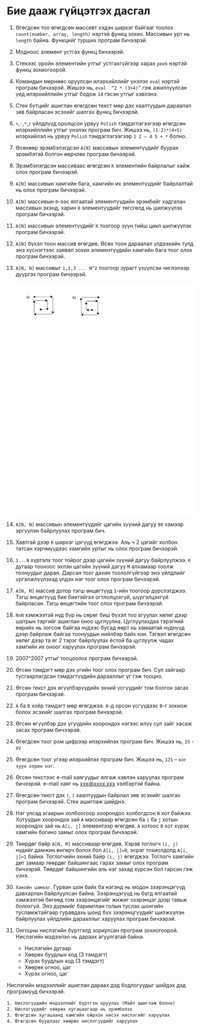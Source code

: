 # Бие дааж гүйцэтгэх дасгал

1. Өгөгдсөн тоо өгөгдсөн массивт хэдэн ширхэг байгааг тоолох `count(number, array, length)` нэртэй функц зохио. Массивын урт нь `length` байна. Функцийг турших програм бичээрэй.

2. Модноос элемент устгах функц бичээрэй.

3. Стекээс оройн элементийн утгыг устгахгүйгээр харах `peek` нэртэй функц зохиогоорой.

4. Командын мөрнөөс оруулсан илэрхийллийг үнэлэх `eval` нэртэй програм бичээрэй. Жишээ нь, `eval  “2 * (3+4)”` гэж ажиллуулсан үед илэрхийллийн утгыг бодож `14` гэсэн утгыг хэвлэнэ.

5. Стек бүтцийг ашиглан өгөгдсөн текст мөр дэх хаалтуудын дараалал зөв байрласан эсэхийг шалгах функц бичээрэй.

6. `+`,`-`,`*`,`/` үйлдлүүд оролцсон урвуу `Polish` тэмдэглэгээгээр өгөгдсөн илэрхийллийн утгыг үнэлэх програм бич.  Жишээ нь, `(1-2)*(4+5)` илэрхийлэл нь урвуу `Polish` тэмдэглэгээгээр `1 2 – 4 5 + *` болно.

7. Өсөхөөр эрэмбэлэгдсэн `A[N]` массивын элементүүдийг буурах эрэмбэтэй болгон өөрчлөх програм бичээрэй.

8. Эрэмбэлэгдсэн массиваас өгөгдсөн `К` элементийн байрлалыг хайж олох програм бичээрэй.

9. `А[N]` массивын хамгийн бага, хамгийн их элементүүдийг байрлалтай нь олох програм бичээрэй.

10. `А[N]` массивын `0`-ээс ялгаатай элементүүдийн эрэмбийг хадгалан массивын эхэнд, харин `0` элементүүдийг төгсгөлд нь шилжүүлэх програм бичээрэй.

11. `А[N]` массивын элементүүдийг `К` тоогоор зүүн тийш цикл шилжүүлэх програм бичээрэй.

12. `А[N]` бүхэл тоон массив өгөгдөв. Өсөх тоон дараалал үлдээхийн тулд энэ хүснэгтээс хаявал зохих элементүүдийн хамгийн бага тоог олох програм бичээрэй.

13. `А[N, N]` массивыг `1,2,3 ... N^2` тоогоор зурагт үзүүлсэн чиглэлээр дүүргэх програм бичээрэй.

	![](/3_collection/res/bodlogo13.svg)

14. `А[N, N]` массивын элементүүдийг цагийн зүүний дагуу `90` хэмээр эргүүлэн байрлуулах програм бич.

15. Хавтгай дээр `К` ширхэг цэгүүд өгөгджээ. Аль ч 2 цэгийг холбон татсан хэрчмүүдээс хамгийн уртыг нь олох програм бичээрэй.

16. `1...N` хүртэлх тоог тойрог дээр цагийн зүүний дагуу байрлуулжээ. `К` дугаар тооноос эхлэн цагийн зүүний дагуу `М` алхамаар тоолж тоонуудыг дарая. Дарсан тоог дахин тоололгүйгээр энэ үйлдлийг үргэлжлүүлэхэд үлдэх нэг тоог олох програм бичээрэй.

17. `А[N, М]` массив дотор тэгш өнцөгтүүд `1`-ийн тоогоор дүрслэгджээ. Тэгш өнцөгтүүд бие биетэйгээ огтлолцохгүй, шүргэлцэхгүй байрласан. Тэгш өнцөгтийн тоог олох програм бичээрэй.

18. `NxN` хэмжээтэй нүд бүр нь сөрөг биш бүхэл тоо агуулах хөлөг дээр шатрын тэргийг ашиглан оноо цуглуулна. Цуглуулахдаа тэрэгний өөрийх нь зогсож байгаа нүдээс бусад өөрт нь хамаатай нүднүүд дээр байрлаж байгаа тоонуудын нийлбэр байх юм. Тэгвэл өгөгдсөн хөлөг дээр та яг 2 тэрэг байрлуулах ёстой ба цуглуулж чадах хамгийн их оноог харуулах програм бичээрэй.

20. 2007^2007 утгыг тооцоолох програм бичээрэй.

21. Өгсөн тэмдэгт мөр дэх үгийн тоог олох програм бич. Сул зайгаар тусгаарлагдсан тэмдэгтүүдийн дарааллыг үг гэж тооцно.

22. Өгсөн текст дэх өгүүлбэрүүдийн эхний үсгүүдийг том болгон засах програм бичээрэй.

23. `A` ба `B` хоёр тэмдэгт мөр өгөгджээ. `A`-д орсон үсгүүдээс `B`-г зохиож болох эсэхийг шалгах програм бичээрэй.

24. Өгсөн өгүүлбэр дэх үгүүдийн хоорондох нэгээс илүү сул зайг хасаж засах програм бичээрэй.

25. Өгөгдсөн тоог ром цифрээр илэрхийлэх програм бич. Жишээ нь, `15` - `XV`

26. Өгөгдсөн тоог үгээр илэрхийлэх програм бич. Жишээ нь, `121` – `нэг зуун хорин нэг`.

27. Өгсөн текстээс e-mail хаягуудыг ялгаж хэвлэн харуулах програм бичээрэй. e-mail хаяг нь xxx@xxxx.xxx хэлбэртэй байна.

28. Өгөгдсөн текст дэх `(`, `)` хаалтуудын байрлал зөв эсэхийг шалгах програм бичээрэй. Стек ашиглаж шийднэ.

29. Нэг улсад агаарын холбоогоор хоорондоо холбогдсон `N` хот байжээ. Хотуудын  хоорондох зай `A` массиваар өгөгдсөн ба `i` ба `j` хотын хоорондох зай нь `A[i, j]` элементээр өгөгдөв. `А` хотоос `В` хот хүрэх хамгийн богино замыг олох програм бичээрэй.

30. Төөрдөг байр `А[N, M]` массиваар өгөгдөв. Хэрэв тоглогч `(i, j)` нүдийг дамжин өнгөрч болох бол `A[i, j]=0`, эсрэг тохиолдолд `A[i, j]=1` байна. Тоглогчийн эхний байр `(i, j)` өгөгджээ. Тоглогч хамгийн дөт замаар төөрдөг байшингаас гарах замыг олох програм бичээрэй. Төөрдөг байшингийн аль нэг захад хүрсэн бол гарсан гэж үзнэ.

31. `Ханойн цамхаг`. Гурван шон байх ба нэгэнд нь модон зээрэнцэгүүд давхарлан байрлуулсан байна. Зээрэнцэгүүд нь бүгд ялгаатай хэмжээтэй бөгөөд том зээрэнцэгийг жижиг зээрэнцэг дээр тавьж болохгүй. Энэ дүрмийг баримтлан голын туслах шонгийн тусламжтайгаар гуравдахь шонд бүх зээрэнцгүүдийг шилжүүлэн байрлуулах үйлдлийн дарааллыг харуулах програм бичээрэй.

32. Онгоцны нислэгийн бүртгэлд зориулсан програм зохиогоорой. Нислэгийн мэдээлэл нь дараах агуулгатай байна.

    * Нислэгийн дугаар
    * Хөөрөх буудлын код  (3 тэмдэгт)
    * Хүрэх буудлын код (3 тэмдэгт)
    * Хөөрөх огноо,  цаг
    * Хүрэх огноо, цаг

Нислэгийн мэдээллийг ашиглан дараах дэд бодлогуудыг шийдэх дэд  програмууд бичээрэй.

    1. Нислэгүүдийн мэдээллийг бүртгэн оруулах (Майп ашиглаж болно)
    2. Нислэгүүдийг хөөрөх хугацаагаар нь эрэмбэлэх
    3. Өгөгдсөн хугацаанд хамгийн ойрхон нисэх нислэгийг харуулах
    4. Өгөгдсөн буудлаас хөөрөх нислэгүүдийг харуулах
